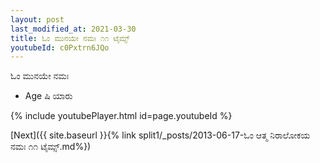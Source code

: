 ```yaml
---
layout: post
last_modified_at: 2021-03-30
title: ಓಂ ಮುನಯೇ ನಮಃ ೧೧ ಟೈಮ್ಸ್
youtubeId: c0Pxtrn6JQo
---
```

 
 
 ಓಂ ಮುನಯೇ ನಮಃ  
 
 -  Age ಷಿ ಯಾರು 
 
  
 
  
 
 
 
 
 
 


{% include youtubePlayer.html id=page.youtubeId %}
 
[Next]({{ site.baseurl }}{% link  split1/_posts/2013-06-17-ಓಂ ಆತ್ಮ ನಿರಾಲೋಕಯ ನಮಃ ೧೧ ಟೈಮ್ಸ್.md%})
 
